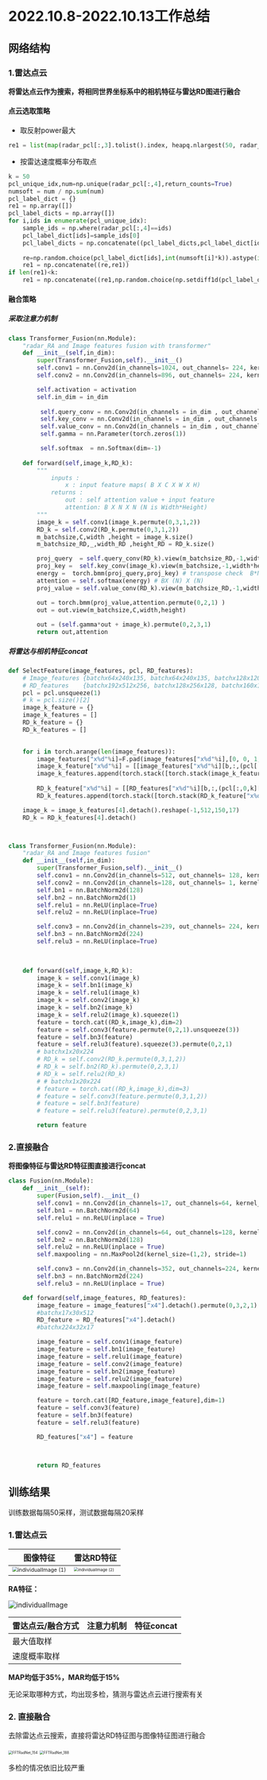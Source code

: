 # 2022.10.8-2022.10.13工作总结

## 网络结构

### 1.雷达点云

**将雷达点云作为搜索，将相同世界坐标系中的相机特征与雷达RD图进行融合**

#### 点云选取策略

* 取反射power最大

```python
re1 = list(map(radar_pcl[:,3].tolist().index, heapq.nlargest(50, radar_pcl[:,3].tolist())))
```

* 按雷达速度概率分布取点

```python
k = 50
pcl_unique_idx,num=np.unique(radar_pcl[:,4],return_counts=True)
numsoft = num / np.sum(num)
pcl_label_dict = {}
re1 = np.array([])
pcl_label_dicts = np.array([])
for i,ids in enumerate(pcl_unique_idx):
    sample_ids = np.where(radar_pcl[:,4]==ids)
    pcl_label_dict[ids]=sample_ids[0]
    pcl_label_dicts = np.concatenate((pcl_label_dicts,pcl_label_dict[ids].astype(int)))
            
    re=np.random.choice(pcl_label_dict[ids],int(numsoft[i]*k)).astype(int)
    re1 = np.concatenate((re,re1))
if len(re1)<k:
    re1 = np.concatenate((re1,np.random.choice(np.setdiff1d(pcl_label_dicts,re1),k-len(re1)))).astype(int)
```



#### 融合策略

#####  采取注意力机制

```python
class Transformer_Fusion(nn.Module):
    "radar_RA and Image features fusion with transformer"
    def __init__(self,in_dim):
        super(Transformer_Fusion,self).__init__()
        self.conv1 = nn.Conv2d(in_channels=1024, out_channels= 224, kernel_size=1)
        self.conv2 = nn.Conv2d(in_channels=896, out_channels= 224, kernel_size=1)

        self.activation = activation
        self.in_dim = in_dim
        
         self.query_conv = nn.Conv2d(in_channels = in_dim , out_channels = in_dim//8 , kernel_size= 1)
         self.key_conv = nn.Conv2d(in_channels = in_dim , out_channels = in_dim//8 , kernel_size= 1)
         self.value_conv = nn.Conv2d(in_channels = in_dim , out_channels = in_dim , kernel_size= 1)
         self.gamma = nn.Parameter(torch.zeros(1))

         self.softmax  = nn.Softmax(dim=-1)      
    
    def forward(self,image_k,RD_k):
        """
            inputs :
                x : input feature maps( B X C X W X H)
            returns :
                out : self attention value + input feature 
                attention: B X N X N (N is Width*Height)
        """
        image_k = self.conv1(image_k.permute(0,3,1,2))
        RD_k = self.conv2(RD_k.permute(0,3,1,2))
        m_batchsize,C,width ,height = image_k.size()
        m_batchsize_RD,_,width_RD ,height_RD = RD_k.size()

        proj_query  = self.query_conv(RD_k).view(m_batchsize_RD,-1,width_RD*height_RD).permute(0,2,1) # B X N*C
        proj_key =  self.key_conv(image_k).view(m_batchsize,-1,width*height) # B X C x N(*W*H)
        energy =  torch.bmm(proj_query,proj_key) # transpose check  B*N*N
        attention = self.softmax(energy) # BX (N) X (N) 
        proj_value = self.value_conv(RD_k).view(m_batchsize_RD,-1,width_RD*height_RD) # B X C X N

        out = torch.bmm(proj_value,attention.permute(0,2,1) )
        out = out.view(m_batchsize,C,width,height)
        
        out = (self.gamma*out + image_k).permute(0,2,3,1)
        return out,attention
```



##### 将雷达与相机特征concat

```python
def SelectFeature(image_features, pcl, RD_features):
    # Image_features {batchx64x240x135, batchx64x240x135, batchx128x120x68, batchx256x60x34, batchx512x30x17}
    # RD_features    {batchx192x512x256, batchx128x256x128, batchx160x128x64, batchx192x64x32, batchx224x32x16}
    pcl = pcl.unsqueeze(1)
    # k = pcl.size()[2]
    image_k_feature = {}
    image_k_features = []
    RD_k_feature = {}
    RD_k_features = []

    
    for i in torch.arange(len(image_features)):
        image_features["x%d"%i]=F.pad(image_features["x%d"%i],[0, 0, 1, 1])
        image_k_feature["x%d"%i] = [[image_features["x%d"%i][b,:,(pcl[:,0,k][b,-2]/(2**(i+2))).type(torch.int):(pcl[:,0,k][b,-2]/(2**(i+2))).type(torch.int)+3,:]for k in torch.arange(pcl.size()[2])] for b in torch.arange(image_features["x%d"%i].size()[0])]
        image_k_features.append(torch.stack([torch.stack(image_k_feature["x%d"%i][j],dim=0) for j in torch.arange(len(image_k_feature["x%d"%i]))],dim=0).permute(0,2,1,3,4))
        
        RD_k_feature["x%d"%i] = [[RD_features["x%d"%i][b,:,(pcl[:,0,k][b,0]/(2**(i))).type(torch.int),(pcl[:,0,k][b,1]/(2**(i))).type(torch.int)] for k in torch.arange(pcl.size()[2])] for b in torch.arange(RD_features["x%d"%i].size()[0])]
        RD_k_features.append(torch.stack([torch.stack(RD_k_feature["x%d"%i][j],dim=0) for j in torch.arange(len(RD_k_feature["x%d"%i]))],dim=0))

    image_k = image_k_features[4].detach().reshape(-1,512,150,17)
    RD_k = RD_k_features[4].detach()



class Transformer_Fusion(nn.Module):
    "radar_RA and Image features fusion"
    def __init__(self,in_dim):
        super(Transformer_Fusion,self).__init__()
        self.conv1 = nn.Conv2d(in_channels=512, out_channels= 128, kernel_size=3,stride=(3,1))
        self.conv2 = nn.Conv2d(in_channels=128, out_channels= 1, kernel_size=1)
        self.bn1 = nn.BatchNorm2d(128)
        self.bn2 = nn.BatchNorm2d(1)
        self.relu1 = nn.ReLU(inplace=True)
        self.relu2 = nn.ReLU(inplace=True)

        self.conv3 = nn.Conv2d(in_channels=239, out_channels= 224, kernel_size=1)
        self.bn3 = nn.BatchNorm2d(224)
        self.relu3 = nn.ReLU(inplace=True)

        
    
    def forward(self,image_k,RD_k):
        image_k = self.conv1(image_k)
        image_k = self.bn1(image_k)
        image_k = self.relu1(image_k)
        image_k = self.conv2(image_k)
        image_k = self.bn2(image_k)
        image_k = self.relu2(image_k).squeeze(1)
        feature = torch.cat((RD_k,image_k),dim=2)
        feature = self.conv3(feature.permute(0,2,1).unsqueeze(3))
        feature = self.bn3(feature)
        feature = self.relu3(feature).squeeze(3).permute(0,2,1)
        # batchx1x20x224
        # RD_k = self.conv2(RD_k.permute(0,3,1,2))
        # RD_k = self.bn2(RD_k).permute(0,2,3,1)
        # RD_k = self.relu2(RD_k)
        # # batchx1x20x224
        # feature = torch.cat((RD_k,image_k),dim=3)
        # feature = self.conv3(feature.permute(0,3,1,2))
        # feature = self.bn3(feature)
        # feature = self.relu3(feature).permute(0,2,3,1)

        return feature
```



### 2.直接融合

**将图像特征与雷达RD特征图直接进行concat**

```python
class Fusion(nn.Module):
    def __init__(self):
        super(Fusion,self).__init__()
        self.conv1 = nn.Conv2d(in_channels=17, out_channels=64, kernel_size=(3,7), padding=2, stride=(1,6))
        self.bn1 = nn.BatchNorm2d(64)
        self.relu1 = nn.ReLU(inplace = True)

        self.conv2 = nn.Conv2d(in_channels=64, out_channels=128, kernel_size=(3,5), padding=1, stride=(1,5))
        self.bn2 = nn.BatchNorm2d(128)
        self.relu2 = nn.ReLU(inplace = True)
        self.maxpooling = nn.MaxPool2d(kernel_size=(1,2), stride=1)

        self.conv3 = nn.Conv2d(in_channels=352, out_channels=224, kernel_size=1)
        self.bn3 = nn.BatchNorm2d(224)
        self.relu3 = nn.ReLU(inplace = True)

    def forward(self,image_features, RD_features):
        image_feature = image_features["x4"].detach().permute(0,3,2,1)
        #batchx17x30x512
        RD_feature = RD_features["x4"].detach()
        #batchx224x32x17

        image_feature = self.conv1(image_feature)
        image_feature = self.bn1(image_feature)
        image_feature = self.relu1(image_feature)
        image_feature = self.conv2(image_feature)
        image_feature = self.bn2(image_feature)
        image_feature = self.relu2(image_feature)
        image_feature = self.maxpooling(image_feature)

        feature = torch.cat([RD_feature,image_feature],dim=1)
        feature = self.conv3(feature)
        feature = self.bn3(feature)
        feature = self.relu3(feature)

        RD_features["x4"] = feature



        return RD_features

```



## 训练结果

训练数据每隔50采样，测试数据每隔20采样

### 1.雷达点云

| 图像特征                                                     | 雷达RD特征                                                   |
| ------------------------------------------------------------ | ------------------------------------------------------------ |
| <img src="E:\MyObsidian\image\individualImage (1).png" alt="individualImage (1)" style="zoom: 67%;" /> | <img src="E:\MyObsidian\image\individualImage (2).png" alt="individualImage (2)" style="zoom: 50%;" /> |

**RA特征：**

![individualImage](E:\MyObsidian\image\individualImage.png)

| 雷达点云/融合方式 | 注意力机制 | 特征concat |
| ----------------- | ---------- | ---------- |
| 最大值取样        |            |            |
| 速度概率取样      |            |            |

**MAP均低于35%，MAR均低于15%**

无论采取哪种方式，均出现多检，猜测与雷达点云进行搜索有关

### 2. 直接融合

去除雷达点云搜索，直接将雷达RD特征图与图像特征图进行融合

<img src="E:\RADIal\FFTRadNet\output\FFTRadNet_RA_192_56___Oct-14-2022___09-47-01\result\FFTRadNet_154.jpg" alt="FFTRadNet_154" style="zoom:50%;" />

<img src="E:\RADIal\FFTRadNet\output\FFTRadNet_RA_192_56___Oct-14-2022___09-47-01\result\FFTRadNet_188.jpg" alt="FFTRadNet_188" style="zoom:50%;" />



多检的情况依旧比较严重

